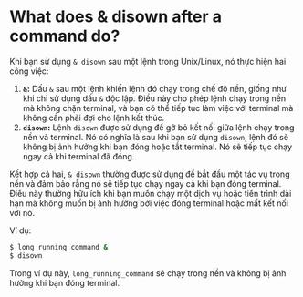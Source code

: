 # What does & disown after a command do?

Khi bạn sử dụng `& disown` sau một lệnh trong Unix/Linux, nó thực hiện hai công việc:

1. **`&`:** Dấu `&` sau một lệnh khiến lệnh đó chạy trong chế độ nền, giống như khi chỉ sử dụng dấu `&` độc lập. Điều này cho phép lệnh chạy trong nền mà không chặn terminal, và bạn có thể tiếp tục làm việc với terminal mà không cần phải đợi cho lệnh kết thúc.
2. **`disown`:** Lệnh `disown` được sử dụng để gỡ bỏ kết nối giữa lệnh chạy trong nền và terminal. Nó có nghĩa là sau khi bạn sử dụng `disown`, lệnh đó sẽ không bị ảnh hưởng khi bạn đóng hoặc tắt terminal. Nó sẽ tiếp tục chạy ngay cả khi terminal đã đóng.

Kết hợp cả hai, `& disown` thường được sử dụng để bắt đầu một tác vụ trong nền và đảm bảo rằng nó sẽ tiếp tục chạy ngay cả khi bạn đóng terminal. Điều này thường hữu ích khi bạn muốn chạy một dịch vụ hoặc tiến trình dài hạn mà không muốn bị ảnh hưởng bởi việc đóng terminal hoặc mất kết nối với nó.

Ví dụ:

```bash
$ long_running_command &
$ disown

```

Trong ví dụ này, `long_running_command` sẽ chạy trong nền và không bị ảnh hưởng khi bạn đóng terminal.
